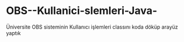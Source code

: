 # OBS--Kullanici-slemleri-Java-
Üniversite OBS sisteminin Kullanıcı işlemleri classını koda döküp arayüz yaptık
